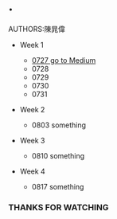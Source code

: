 # <Note>. 
  AUTHORS:陳晁偉
  * Week 1
    * [0727 go to Medium](https://medium.com/@tw_kaka/0727-%E4%B8%8A%E8%AA%B2%E7%AD%86%E8%A8%98-git-github-c2842f700555)
    * 0728
    * 0729
    * 0730
    * 0731
  * Week 2
    * 0803
      something
    
  * Week 3
    * 0810
      something
    
  * Week 4
    * 0817
      something
    
### THANKS FOR WATCHING 
 
